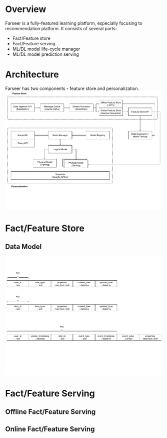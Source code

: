 # Overview
Farseer is a fully-featured learning platform, especially focusing to recommendation platform.
It consists of several parts:
* Fact/Feature store
* Fact/Feature serving
* ML/DL model life-cycle manager
* ML/DL model prediction serving

# Architecture
Farseer has two components - feature store and personalization.
![Architecture](figs/architecture.png)

# Fact/Feature Store

## Data Model
![Data Model](figs/data-model.png)

# Fact/Feature Serving

## Offline Fact/Feature Serving
## Online Fact/Feature Serving
